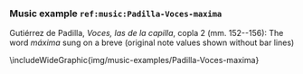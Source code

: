 ### Music example `ref:music:Padilla-Voces-maxima`

Gutiérrez de Padilla, *Voces, las de la capilla*, copla 2 (mm. 152--156): The
word *máxima* sung on a breve (original note values shown without bar lines)

\includeWideGraphic{img/music-examples/Padilla-Voces-maxima}

